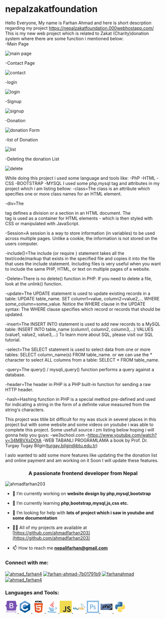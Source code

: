 # nepalzakatfoundation
Hello Everyone,
My name is Farhan Ahmad and here is short descrption regarding my project https://nepalzakatfoundation.000webhostapp.com/
This is my new web project  which is related to Zakat (Charity)donation system where there are some function i mentioned below:</br>
-Main Page



![main page](https://user-images.githubusercontent.com/76876116/174499312-c747e7ad-8332-4ea4-8acf-bb004c607e10.jpg)


-Contact Page


![contact](https://user-images.githubusercontent.com/76876116/174499833-04bd662f-35a5-4dc9-83fe-bc1fc427a3d5.jpg)

-login

![login](https://user-images.githubusercontent.com/76876116/174499841-5505f91b-9af3-447b-8209-a35d1a03ee41.jpg)

-Signup

![signup](https://user-images.githubusercontent.com/76876116/174499857-a524545c-1aa4-4516-9b0c-498d67f44924.jpg)

-Donation


![donation](https://user-images.githubusercontent.com/76876116/174499874-d2e341ed-69be-47e0-9b4d-0c2b096c7db9.jpg)
Form

-list of Donation

![list](https://user-images.githubusercontent.com/76876116/174499884-12630b7b-4f54-4c8b-8e87-c46d8635c958.jpg)



-Deleting the donation List


![delete](https://user-images.githubusercontent.com/76876116/174499902-311fa7ee-63b2-4464-bdbe-c7c760edc805.jpg)

While doing this project i used some language and tools like:
-PhP
-HTML
-CSS
-BOOTSTRAP
-MYSQL
I used some php,mysql tag and attributes in  my project which i am listing bellow:
-class=The class is an attribute which specifies one or more class names for an HTML element.

-div=The <div> tag defines a division or a section in an HTML document. The <div> tag is used as a container for HTML elements - which is then styled with CSS or manipulated with JavaScript.
  
-Session=A session is a way to store information (in variables) to be used across multiple pages. Unlike a cookie, the information is not stored on the users computer.
  
-include()=The include (or require ) statement takes all the text/code/markup that exists in the specified file and copies it into the file that uses the include statement. Including files is very useful when you want to include the same PHP, HTML, or text on multiple pages of a website.
  
-Delete=There is no delete() function in PHP. If you need to delete a file, look at the unlink() function.
  
-update=The UPDATE statement is used to update existing records in a table: UPDATE table_name. SET column1=value, column2=value2,... WHERE some_column=some_value. Notice the WHERE clause in the UPDATE syntax: The WHERE clause specifies which record or records that should be updated.
  
-insert=The INSERT INTO statement is used to add new records to a MySQL table: INSERT INTO table_name (column1, column2, column3,...) VALUES (value1, value2, value3,...) To learn more about SQL, please visit our SQL tutorial.
  
-select=The SELECT statement is used to select data from one or more tables: SELECT column_name(s) FROM table_name. or we can use the * character to select ALL columns from a table: SELECT * FROM table_name. 
  
-query=The query() / mysqli_query() function performs a query against a database.
  
-header=The header in PHP is a PHP built-in function for sending a raw HTTP header.
  
-hash=Hashing function in PHP is a special method pre-defined and used for indicating a string in the form of a definite value measured from the string's characters.
  
  
  

This project was titile bit difficult for my was stuck in severel places in this project but with some website and some videos on youtube i was able to complete this project. Some usefull source i zm listing below hoping i will gonna help you guys:
-we3school.com
-https://www.youtube.com/watch?v=34MBVXsDOtA
-WEB TABANLI PROGRAMLAMA a book by Prof. Dr. Turgay Tugay Bilgin(turgay.bilgin@btu.edu.tr)





I aslo wanted to add some more features like updating the the donation list and online payment and am working on it Soon I will update these features.






<h3 align="center">A passionate frontend developer from Nepal</h3>

<p align="left"> <img src="https://komarev.com/ghpvc/?username=ahmadfarhan203&label=Profile%20views&color=0e75b6&style=flat" alt="ahmadfarhan203" /> </p>

- 🔭 I’m currently working on **website design by php,mysql,bootstrap**

- 🌱 I’m currently learning **php,bootstrap,mysql,js,css etc.**

- 🤝 I’m looking for help with **lots of project which i saw in youtube and some documentation**

- 👨‍💻 All of my projects are available at [https://github.com/ahmadfarhan203](https://github.com/ahmadfarhan203)

- 📫 How to reach me **nepalifarhan@gmail.com**

<h3 align="left">Connect with me:</h3>
<p align="left">
<a href="https://twitter.com/ahmad_farhan4" target="blank"><img align="center" src="https://raw.githubusercontent.com/rahuldkjain/github-profile-readme-generator/master/src/images/icons/Social/twitter.svg" alt="ahmad_farhan4" height="30" width="40" /></a>
<a href="https://linkedin.com/in/farhan-ahmad-7b01791b9" target="blank"><img align="center" src="https://raw.githubusercontent.com/rahuldkjain/github-profile-readme-generator/master/src/images/icons/Social/linked-in-alt.svg" alt="farhan-ahmad-7b01791b9" height="30" width="40" /></a>
<a href="https://fb.com/farhanahmad" target="blank"><img align="center" src="https://raw.githubusercontent.com/rahuldkjain/github-profile-readme-generator/master/src/images/icons/Social/facebook.svg" alt="farhanahmad" height="30" width="40" /></a>
<a href="https://instagram.com/ahmad_farhan4" target="blank"><img align="center" src="https://raw.githubusercontent.com/rahuldkjain/github-profile-readme-generator/master/src/images/icons/Social/instagram.svg" alt="ahmad_farhan4" height="30" width="40" /></a>
</p>

<h3 align="left">Languages and Tools:</h3>
<p align="left"> <a href="https://getbootstrap.com" target="_blank" rel="noreferrer"> <img src="https://raw.githubusercontent.com/devicons/devicon/master/icons/bootstrap/bootstrap-plain-wordmark.svg" alt="bootstrap" width="40" height="40"/> </a> <a href="https://www.cprogramming.com/" target="_blank" rel="noreferrer"> <img src="https://raw.githubusercontent.com/devicons/devicon/master/icons/c/c-original.svg" alt="c" width="40" height="40"/> </a> <a href="https://www.w3.org/html/" target="_blank" rel="noreferrer"> <img src="https://raw.githubusercontent.com/devicons/devicon/master/icons/html5/html5-original-wordmark.svg" alt="html5" width="40" height="40"/> </a> <a href="https://www.java.com" target="_blank" rel="noreferrer"> <img src="https://raw.githubusercontent.com/devicons/devicon/master/icons/java/java-original.svg" alt="java" width="40" height="40"/> </a> <a href="https://developer.mozilla.org/en-US/docs/Web/JavaScript" target="_blank" rel="noreferrer"> <img src="https://raw.githubusercontent.com/devicons/devicon/master/icons/javascript/javascript-original.svg" alt="javascript" width="40" height="40"/> </a> <a href="https://www.mysql.com/" target="_blank" rel="noreferrer"> <img src="https://raw.githubusercontent.com/devicons/devicon/master/icons/mysql/mysql-original-wordmark.svg" alt="mysql" width="40" height="40"/> </a> <a href="https://www.photoshop.com/en" target="_blank" rel="noreferrer"> <img src="https://raw.githubusercontent.com/devicons/devicon/master/icons/photoshop/photoshop-line.svg" alt="photoshop" width="40" height="40"/> </a> <a href="https://www.php.net" target="_blank" rel="noreferrer"> <img src="https://raw.githubusercontent.com/devicons/devicon/master/icons/php/php-original.svg" alt="php" width="40" height="40"/> </a> <a href="https://www.python.org" target="_blank" rel="noreferrer"> <img src="https://raw.githubusercontent.com/devicons/devicon/master/icons/python/python-original.svg" alt="python" width="40" height="40"/> </a> </p>

